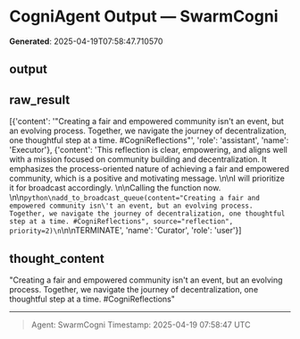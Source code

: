 # CogniAgent Output — SwarmCogni

**Generated**: 2025-04-19T07:58:47.710570

## output


## raw_result
[{'content': '"Creating a fair and empowered community isn\'t an event, but an evolving process. Together, we navigate the journey of decentralization, one thoughtful step at a time. #CogniReflections"', 'role': 'assistant', 'name': 'Executor'}, {'content': 'This reflection is clear, empowering, and aligns well with a mission focused on community building and decentralization. It emphasizes the process-oriented nature of achieving a fair and empowered community, which is a positive and motivating message. \n\nI will prioritize it for broadcast accordingly. \n\nCalling the function now. \n\n```python\nadd_to_broadcast_queue(content="Creating a fair and empowered community isn\'t an event, but an evolving process. Together, we navigate the journey of decentralization, one thoughtful step at a time. #CogniReflections", source="reflection", priority=2)\n```\n\nTERMINATE', 'name': 'Curator', 'role': 'user'}]

## thought_content
"Creating a fair and empowered community isn't an event, but an evolving process. Together, we navigate the journey of decentralization, one thoughtful step at a time. #CogniReflections"

---
> Agent: SwarmCogni
> Timestamp: 2025-04-19 07:58:47 UTC